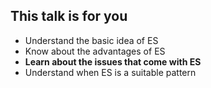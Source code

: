 ## This talk is for you

- Understand the basic idea of ES 
- Know about the advantages of ES
- **Learn about the issues that come with ES**
- Understand when ES is a suitable pattern